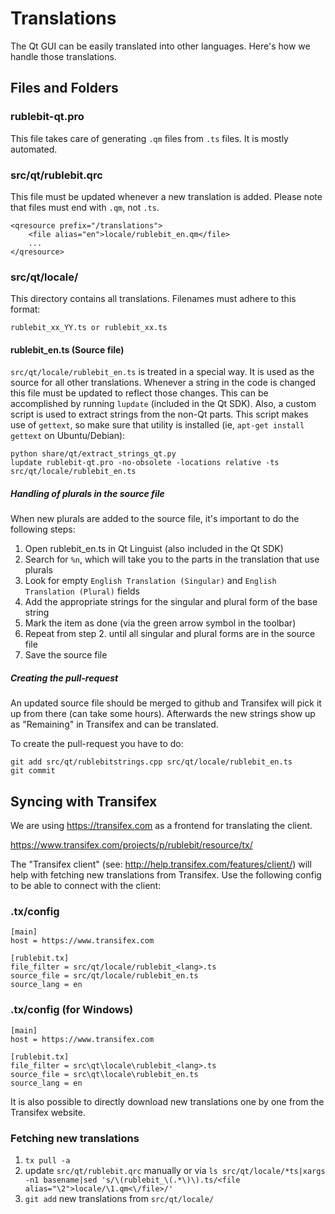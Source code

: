 Translations
============

The Qt GUI can be easily translated into other languages. Here's how we
handle those translations.

Files and Folders
-----------------

### rublebit-qt.pro

This file takes care of generating `.qm` files from `.ts` files. It is mostly
automated.

### src/qt/rublebit.qrc

This file must be updated whenever a new translation is added. Please note that
files must end with `.qm`, not `.ts`.

    <qresource prefix="/translations">
        <file alias="en">locale/rublebit_en.qm</file>
        ...
    </qresource>

### src/qt/locale/

This directory contains all translations. Filenames must adhere to this format:

    rublebit_xx_YY.ts or rublebit_xx.ts

#### rublebit_en.ts (Source file)

`src/qt/locale/rublebit_en.ts` is treated in a special way. It is used as the
source for all other translations. Whenever a string in the code is changed
this file must be updated to reflect those changes. This can be accomplished
by running `lupdate` (included in the Qt SDK). Also, a custom script is used
to extract strings from the non-Qt parts. This script makes use of `gettext`,
so make sure that utility is installed (ie, `apt-get install gettext` on 
Ubuntu/Debian):

    python share/qt/extract_strings_qt.py
    lupdate rublebit-qt.pro -no-obsolete -locations relative -ts src/qt/locale/rublebit_en.ts
    
##### Handling of plurals in the source file

When new plurals are added to the source file, it's important to do the following steps:

1. Open rublebit_en.ts in Qt Linguist (also included in the Qt SDK)
2. Search for `%n`, which will take you to the parts in the translation that use plurals
3. Look for empty `English Translation (Singular)` and `English Translation (Plural)` fields
4. Add the appropriate strings for the singular and plural form of the base string
5. Mark the item as done (via the green arrow symbol in the toolbar)
6. Repeat from step 2. until all singular and plural forms are in the source file
7. Save the source file

##### Creating the pull-request

An updated source file should be merged to github and Transifex will pick it
up from there (can take some hours). Afterwards the new strings show up as "Remaining"
in Transifex and can be translated.

To create the pull-request you have to do:

    git add src/qt/rublebitstrings.cpp src/qt/locale/rublebit_en.ts
    git commit

Syncing with Transifex
----------------------

We are using https://transifex.com as a frontend for translating the client.

https://www.transifex.com/projects/p/rublebit/resource/tx/

The "Transifex client" (see: http://help.transifex.com/features/client/)
will help with fetching new translations from Transifex. Use the following
config to be able to connect with the client:

### .tx/config

    [main]
    host = https://www.transifex.com

    [rublebit.tx]
    file_filter = src/qt/locale/rublebit_<lang>.ts
    source_file = src/qt/locale/rublebit_en.ts
    source_lang = en
    
### .tx/config (for Windows)

    [main]
    host = https://www.transifex.com

    [rublebit.tx]
    file_filter = src\qt\locale\rublebit_<lang>.ts
    source_file = src\qt\locale\rublebit_en.ts
    source_lang = en

It is also possible to directly download new translations one by one from the Transifex website.

### Fetching new translations

1. `tx pull -a`
2. update `src/qt/rublebit.qrc` manually or via
   `ls src/qt/locale/*ts|xargs -n1 basename|sed 's/\(rublebit_\(.*\)\).ts/<file alias="\2">locale/\1.qm<\/file>/'`
3. `git add` new translations from `src/qt/locale/`
